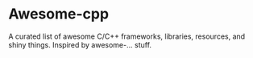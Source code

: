 # Awesome-cpp
A curated list of awesome C/C++ frameworks, libraries, resources, and shiny things. Inspired by awesome-... stuff.
